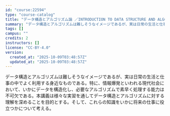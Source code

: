 ```yaml
---
id: "course:22594"
type: "course-catalog"
title: "データ構造とアルゴリズム論 ／INTRODUCTION TO DATA STRUCTURE AND ALGORITHM"
summary: "データ構造とアルゴリズムは難しそうなイメージであるが、実は日常の生活と仕事の中でよく利用する身近なものである。特に、情報爆発といわれる現代社会において、いかにデータを構造化し、必要なアルゴリズムで素早く処理する能力は不可欠である。本講義は様…"
tags: []
campus: ""
credits: 2
instructors: []
license: "CC-BY-4.0"
version:
  created_at: "2025-10-09T03:48:57Z"
  updated_at: "2025-10-09T03:48:57Z"
---
```

データ構造とアルゴリズムは難しそうなイメージであるが、実は日常の生活と仕事の中でよく利用する身近なものである。特に、情報爆発といわれる現代社会において、いかにデータを構造化し、必要なアルゴリズムで素早く処理する能力は不可欠である。本講義は様々な実習を通してデータ構造とアルゴリズムに対する理解を深めることを目的とする。そして、これらの知識をいかに将来の仕事に役立つかについて考える。

